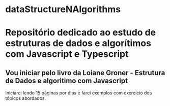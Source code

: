 # dataStructureNAlgorithms

# Repositório dedicado ao estudo de estruturas de dados e algorítimos com Javascript e Typescript
## Vou iniciar pelo livro da Loiane Groner - Estrutura de Dados e algoritimo com Javascript

Iniciarei lendo 15 páginas por dias e farei exemplos com exercício dos tópicos abordados.

